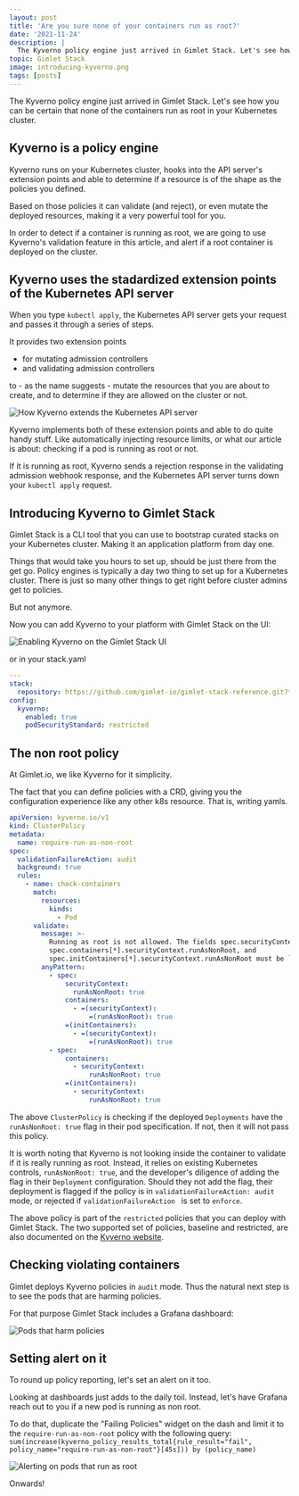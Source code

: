 ```yaml
---
layout: post
title: 'Are you sure none of your containers run as root?'
date: '2021-11-24'
description: |
  The Kyverno policy engine just arrived in Gimlet Stack. Let's see how you can be certain that none of the containers run as root in your Kubernetes cluster.
topic: Gimlet Stack
image: introducing-kyverno.png
tags: [posts]
---
```


The Kyverno policy engine just arrived in Gimlet Stack. Let's see how you can be certain that none of the containers run as root in your Kubernetes cluster.

## Kyverno is a policy engine

Kyverno runs on your Kubernetes cluster, hooks into the API server's extension points and able to determine if a resource is of the shape as the policies you defined.

Based on those policies it can validate (and reject), or even mutate the deployed resources, making it a very powerful tool for you.

In order to detect if a container is running as root, we are going to use Kyverno's validation feature in this article, and alert if a root container is deployed on the cluster.

## Kyverno uses the stadardized extension points of the Kubernetes API server

When you type `kubectl apply`, the Kubernetes API server gets your request and passes it through a series of steps.

It provides two extension points

- for mutating admission controllers
- and validating admission controllers

to - as the name suggests - mutate the resources that you are about to create, and to determine if they are allowed on the cluster or not.

![How Kyverno extends the Kubernetes API server](https://kyverno.io/images/kyverno-architecture.png)

Kyverno implements both of these extension points and able to do quite handy stuff. Like automatically injecting resource limits, or what our article is about: checking if a pod is running as root or not.

If it is running as root, Kyverno sends a rejection response in the validating admission webhook response, and the Kubernetes API server turns down your `kubectl apply` request.

## Introducing Kyverno to Gimlet Stack

Gimlet Stack is a CLI tool that you can use to bootstrap curated stacks on your Kubernetes cluster. Making it an application platform from day one.

Things that would take you hours to set up, should be just there from the get go. Policy engines is typically a day two thing to set up for a Kubernetes cluster. There is just so many other things to get right before cluster admins get to policies.

But not anymore.

Now you can add Kyverno to your platform with Gimlet Stack on the UI:

![Enabling Kyverno on the Gimlet Stack UI](/enabling-kyverno.png)

or in your stack.yaml

```yaml
---
stack:
  repository: https://github.com/gimlet-io/gimlet-stack-reference.git?tag=v0.10.0
config:
  kyverno:
    enabled: true
    podSecurityStandard: restricted
```

## The non root policy

At Gimlet.io, we like Kyverno for it simplicity.

The fact that you can define policies with a CRD, giving you the configuration experience like any other k8s resource. That is, writing yamls.

```yaml
apiVersion: kyverno.io/v1
kind: ClusterPolicy
metadata:
  name: require-run-as-non-root
spec:
  validationFailureAction: audit
  background: true
  rules:
    - name: check-containers
      match:
        resources:
          kinds:
            - Pod
      validate:
        message: >-
          Running as root is not allowed. The fields spec.securityContext.runAsNonRoot,
          spec.containers[*].securityContext.runAsNonRoot, and
          spec.initContainers[*].securityContext.runAsNonRoot must be `true`.
        anyPattern:
          - spec:
              securityContext:
                runAsNonRoot: true
              containers:
                - =(securityContext):
                    =(runAsNonRoot): true
              =(initContainers):
                - =(securityContext):
                    =(runAsNonRoot): true
          - spec:
              containers:
                - securityContext:
                    runAsNonRoot: true
              =(initContainers):
                - securityContext:
                    runAsNonRoot: true
```

The above `ClusterPolicy` is checking if the deployed `Deployments` have the `runAsNonRoot: true` flag in their pod specification. If not, then it will not pass this policy.

It is worth noting that Kyverno is not looking inside the container to validate if it is really running as root. Instead, it relies on existing Kubernetes controls, `runAsNonRoot: true`, and the developer's diligence of adding the flag in their `Deployment` configuration. Should they not add the flag, their deployment is flagged if the policy is in `validationFailureAction: audit` mode, or rejected if `validationFailureAction ` is set to `enforce`.

The above policy is part of the `restricted` policies that you can deploy with Gimlet Stack. The two supported set of policies, baseline and restricted, are also documented on the [Kyverno website](https://kyverno.io/policies).

## Checking violating containers

Gimlet deploys Kyverno policies in `audit` mode. Thus the natural next step is to see the pods that are harming policies.

For that purpose Gimlet Stack includes a Grafana dashboard:

![Pods that harm policies](/policy-dash.png)

## Setting alert on it

To round up policy reporting, let's set an alert on it too.

Looking at dashboards just adds to the daily toil. Instead, let's have Grafana reach out to you if a new pod is running as non root.

To do that, duplicate the "Failing Policies" widget on the dash and limit it to the `require-run-as-non-root` policy with the following query: `sum(increase(kyverno_policy_results_total{rule_result="fail", policy_name="require-run-as-non-root"}[45s])) by (policy_name)`

![Alerting on pods that run as root](/policy-alert.png)

Onwards!
